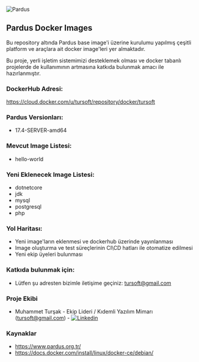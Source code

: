 
![Pardus](https://raw.githubusercontent.com/tursoft/pardus-images/master/_resources/images/pardus.logo.horizontal.png)

## Pardus Docker Images

Bu repository altında Pardus base image'i üzerine kurulumu yapılmış çeşitli platform ve araçlara ait docker image'leri yer almaktadır.

Bu proje, yerli işletim sistemimizi desteklemek olması ve docker tabanlı projelerde de kullanımının artmasına katkıda bulunmak amacı ile hazırlanmıştır.

### DockerHub Adresi:
https://cloud.docker.com/u/tursoft/repository/docker/tursoft

### Pardus Versionları:
* 17.4-SERVER-amd64


### Mevcut Image Listesi:
* hello-world


### Yeni Eklenecek Image Listesi:
* dotnetcore
* jdk
* mysql
* postgresql
* php

### Yol Haritası:
* Yeni image'ların eklenmesi ve dockerhub üzerinde yayınlanması
* Image oluşturma ve test süreçlerinin CI\CD hatları ile otomatize edilmesi
* Yeni ekip üyeleri bulunması


### Katkıda bulunmak için:
* Lütfen şu adresten bizimle iletişime geçiniz: tursoft@gmail.com

### Proje Ekibi
* Muhammet Turşak - Ekip Lideri / Kıdemli Yazılım Mimarı (tursoft@gmail.com) - [![Linkedin](https://raw.githubusercontent.com/tursoft/pardus-images/master/_resources/images/linkedin-icon.18x18.png)](https://www.linkedin.com/in/tursoft/)

### Kaynaklar
* https://www.pardus.org.tr/
* https://docs.docker.com/install/linux/docker-ce/debian/
